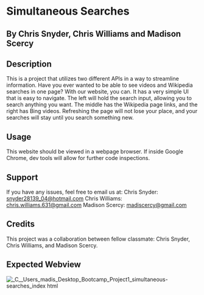 # Simultaneous Searches

## By Chris Snyder, Chris Williams and Madison Scercy

## Description
This is a project that utilizes two different APIs in a way to streamline information. Have you ever wanted to be able to see videos and Wikipedia searches in one page? With our website, you can. It has a very simple UI that is easy to navigate. The left will hold the search input, allowing you to search anything you want. The middle has the Wikipedia page links, and the right has Bing videos. Refreshing the page will not lose your place, and your searches will stay until you search something new.

## Usage
This website should be viewed in a webpage browser.  If inside Google Chrome, dev tools will allow for further code inspections.

## Support
If you have any issues, feel free to email us at:
Chris Snyder: snyder28139_04@hotmail.com
Chris Williams: chris.williams.631@gmail.com
Madison Scercy: madiscercy@gmail.com

## Credits
This project was a collaboration between fellow classmate: Chris Snyder, Chris Williams, and Madison Scercy.

## Expected Webview
![_C__Users_madis_Desktop_Bootcamp_Project1_simultaneous-searches_index html](https://user-images.githubusercontent.com/122477030/227290993-4b9a65a3-a3fe-4928-9d35-b750d211316a.png)
